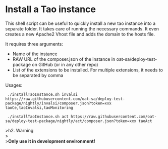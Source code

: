 <!--
author:
    - 'Gyula Szucs'
created_at: '2016-11-22 16:48:51'
updated_at: '2016-11-22 16:52:01'
tags:
    - 'Installation and Upgrading'
-->

Install a Tao instance
======================

This shell script can be useful to quickly install a new tao instance into a separate folder. It takes care of running the necessary commands. It even creates a new Apache2 Vhost file and adds the domain to the hosts file.

It requires three arguments:

-   Name of the instance
-   RAW URL of the composer.json of the instance in oat-sa/deploy-test-package on GitHub (or in any other repo)
-   List of the extensions to be installed. For multiple extensions, it needs to be separated by comma

Usages:

     ./installTaoInstance.sh invalsi https://raw.githubusercontent.com/oat-sa/deploy-test-package/nightly/invalsi/composer.json?token=xxx taoCe,taoInvalsi,taoMonitoring

     ./installTaoInstance.sh act https://raw.githubusercontent.com/oat-sa/deploy-test-package/nightly/act/composer.json?token=xxx taoAct

\>h2. Warning\
\>\
\>**Only use it in development environment!**


